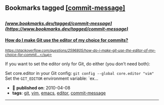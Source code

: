 ## Bookmarks tagged [[commit-message]](https://www.bookmarks.dev/search?q=[commit-message])

_<sup><sup>[www.bookmarks.dev/tagged/commit-message](https://www.bookmarks.dev/tagged/commit-message)</sup></sup>_
---
#### [How do I make Git use the editor of my choice for commits?](https://stackoverflow.com/questions/2596805/how-do-i-make-git-use-the-editor-of-my-choice-for-commits)
_<sup>https://stackoverflow.com/questions/2596805/how-do-i-make-git-use-the-editor-of-my-choice-for-commit...</sup>_

If you want to set the editor only for Git, do either (you don’t need both):

Set core.editor in your Git config: `git config --global core.editor "vim"`
Set the `GIT_EDITOR` environment variable: `ex...
* :calendar: **published on**: 2010-04-08
* **tags**: [git](../tagged/git.md), [vim](../tagged/vim.md), [emacs](../tagged/emacs.md), [editor](../tagged/editor.md), [commit-message](../tagged/commit-message.md)
---
